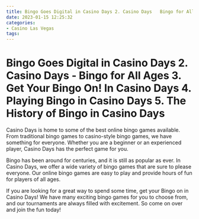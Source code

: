 ```yaml
---
title: Bingo Goes Digital in Casino Days 2. Casino Days   Bingo for All Ages 3. Get Your Bingo On! In Casino Days 4. Playing Bingo in Casino Days 5. The History of Bingo in Casino Days
date: 2023-01-15 12:25:32
categories:
- Casino Las Vegas
tags:
---
```



#  Bingo Goes Digital in Casino Days 2. Casino Days - Bingo for All Ages 3. Get Your Bingo On! In Casino Days 4. Playing Bingo in Casino Days 5. The History of Bingo in Casino Days

Casino Days is home to some of the best online bingo games available. From traditional bingo games to casino-style bingo games, we have something for everyone. Whether you are a beginner or an experienced player, Casino Days has the perfect game for you.

Bingo has been around for centuries, and it is still as popular as ever. In Casino Days, we offer a wide variety of bingo games that are sure to please everyone. Our online bingo games are easy to play and provide hours of fun for players of all ages.

If you are looking for a great way to spend some time, get your Bingo on in Casino Days! We have many exciting bingo games for you to choose from, and our tournaments are always filled with excitement. So come on over and join the fun today!